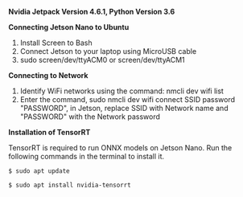 **Nvidia Jetpack Version 4.6.1, Python Version 3.6**

**Connecting Jetson Nano to Ubuntu**

1. Install Screen to Bash
2. Connect Jetson to your laptop using MicroUSB cable
3. sudo screen/dev/ttyACM0 or screen/dev/ttyACM1

**Connecting to Network**

1. Identify WiFi networks using the command: nmcli dev wifi list
2. Enter the command, sudo nmcli dev wifi connect SSID password "PASSWORD", in Jetson, replace SSID with Network name and "PASSWORD" with the Network password

**Installation of TensorRT**

TensorRT is required to run ONNX models on Jetson Nano.
Run the following commands in the terminal to install it.

`$ sudo apt update`

`$ sudo apt install nvidia-tensorrt`
